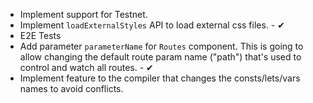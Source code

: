 - Implement support for Testnet.
- Implement `loadExternalStyles` API to load external css files. - ✔
- E2E Tests
- Add parameter `parameterName` for `Routes` component. This is going to allow changing the default route param name ("path") that's used to control and watch all routes. - ✔
- Implement feature to the compiler that changes the consts/lets/vars names to avoid conflicts.
